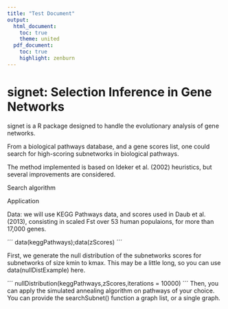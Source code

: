 ```yaml
---
title: "Test Document"
output:
  html_document:
    toc: true
    theme: united
  pdf_document:
    toc: true
    highlight: zenburn
---
```



# signet: Selection Inference in Gene Networks

signet is a R package designed to handle the evolutionary analysis of gene networks.

From a biological pathways database, and a gene scores list, one could search for high-scoring subnetworks in biological pathways.

The method implemented is based on Ideker et al. (2002) heuristics, but several improvements are considered.


Search algorithm



Application

Data: we will use KEGG Pathways data, and scores used in Daub et al. (2013), consisting in scaled Fst over 53 human populaions, for more than 17,000 genes.

´´´
data(keggPathways);data(zScores)
´´´

First, we generate the null distribution of the subnetworks scores for subnetworks of size kmin to kmax. This may be a little long, so you can use data(nullDistExample) here.

´´´
nullDistribution(keggPathways,zScores,iterations = 10000)
´´´
Then, you can apply the simulated annealing algorithm on pathways of your choice. You can provide the searchSubnet() function a graph list, or a single graph.
